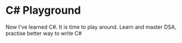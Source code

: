 # C# Playground

Now I've learned C#. It is time to play around. Learn and master DSA, practise better way to write C#
